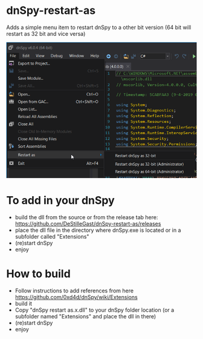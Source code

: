 # dnSpy-restart-as
Adds a simple menu item to restart dnSpy to a other bit version (64 bit will restart as 32 bit and vice versa)

![Example in 32-bit dnSpy to restart as 64-bit](https://raw.githubusercontent.com/DeStilleGast/dnSpy-restart-as/master/img/img2.png)


# To add in your dnSpy
- build the dll from the source or from the release tab here: https://github.com/DeStilleGast/dnSpy-restart-as/releases
- place the dll file in the directory where dnSpy.exe is located or in a subfolder called "Extensions"
- (re)start dnSpy
- enjoy

# How to build
- Follow instructions to add references from here https://github.com/0xd4d/dnSpy/wiki/Extensions
- build it
- Copy "dnSpy restart as.x.dll" to your dnSpy folder location (or a subfolder named "Extensions" and place the dll in there)
- (re)start dnSpy
- enjoy
